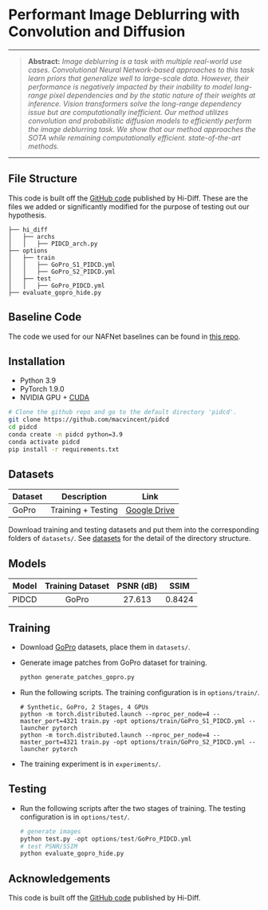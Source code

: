 # Performant Image Deblurring with Convolution and Diffusion
---

> **Abstract:** *Image deblurring is a task with multiple real-world use cases. Convolutional Neural Network-based approaches to this task learn priors that generalize well to large-scale data. However, their performance is negatively impacted by their inability to model long-range pixel dependencies and by the static nature of their weights at inference. Vision transformers solve the long-range dependency issue but are computationally inefficient. Our method utilizes convolution and probabilistic diffusion models to efficiently perform the image deblurring task. We show that our method approaches the SOTA while remaining computationally efficient. 
state-of-the-art methods.*
---

## File Structure
This code is built off the [GitHub code](https://github.com/zhengchen1999/HI-Diff) published by Hi-Diff. These are the files we added or significantly modified for the purpose of testing out our hypothesis.
```
├── hi_diff
│   ├── archs
│   │   ├── PIDCD_arch.py
├── options
│   ├── train
│   │   ├── GoPro_S1_PIDCD.yml
│   │   ├── GoPro_S2_PIDCD.yml
│   ├── test
│   │   ├── GoPro_PIDCD.yml
├── evaluate_gopro_hide.py
```

## Baseline Code
The code we used for our NAFNet baselines can be found in [this repo](https://github.com/macvincent/naafnet_baselines). 

## Installation

- Python 3.9
- PyTorch 1.9.0
- NVIDIA GPU + [CUDA](https://developer.nvidia.com/cuda-downloads)

```bash
# Clone the github repo and go to the default directory 'pidcd'.
git clone https://github.com/macvincent/pidcd
cd pidcd
conda create -n pidcd python=3.9
conda activate pidcd
pip install -r requirements.txt
```

## Datasets

| Dataset                            |           Description            |                             Link                             |
| ---------------------------------- | :------------------------------: | :----------------------------------------------------------: |
| GoPro                              |        Training + Testing        | [Google Drive](https://drive.google.com/file/d/1KYmgaQj0LWSCL6ygtXcuBZ6DfJgO09RQ/view?usp=drive_link) |

Download training and testing datasets and put them into the corresponding folders of `datasets/`. See [datasets](datasets/README.md) for the detail of the directory structure.

## Models

| Model              | Training Dataset | PSNR (dB) | SSIM  
| ------------------ | :--------------: | :-------: | :---: |  
| PIDCD      |      GoPro       |   27.613   | 0.8424 |

## Training

- Download [GoPro](https://drive.google.com/file/d/1TubDkirxl4qAWelfOnpwaSKoj3KLAIG4/view?usp=share_link) datasets, place them in `datasets/`.

- Generate image patches from GoPro dataset for training.

  ```python
  python generate_patches_gopro.py 
  ```

- Run the following scripts. The training configuration is in `options/train/`.

  ```shell
  # Synthetic, GoPro, 2 Stages, 4 GPUs
  python -m torch.distributed.launch --nproc_per_node=4 --master_port=4321 train.py -opt options/train/GoPro_S1_PIDCD.yml --launcher pytorch
  python -m torch.distributed.launch --nproc_per_node=4 --master_port=4321 train.py -opt options/train/GoPro_S2_PIDCD.yml --launcher pytorch
  ```

- The training experiment is in `experiments/`.

## Testing

- Run the following scripts after the two stages of training. The testing configuration is in `options/test/`.
  ```python
  # generate images
  python test.py -opt options/test/GoPro_PIDCD.yml
  # test PSNR/SSIM
  python evaluate_gopro_hide.py
  ```

## Acknowledgements

This code is built off the [GitHub code](https://github.com/zhengchen1999/HI-Diff) published by Hi-Diff.